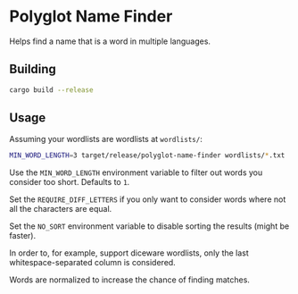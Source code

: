 # Polyglot Name Finder

Helps find a name that is a word in multiple languages.

## Building

```sh
cargo build --release
```

## Usage

Assuming your wordlists are wordlists at `wordlists/`:

```sh
MIN_WORD_LENGTH=3 target/release/polyglot-name-finder wordlists/*.txt
```

Use the `MIN_WORD_LENGTH` environment variable to filter out words you consider too short. Defaults to `1`.

Set the `REQUIRE_DIFF_LETTERS` if you only want to consider words where not all the characters are equal.

Set the `NO_SORT` environment variable to disable sorting the results (might be faster).

In order to, for example, support diceware wordlists, only the last whitespace-separated column is considered.

Words are normalized to increase the chance of finding matches.
